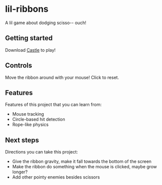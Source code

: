 # lil-ribbons
A lil game about dodging scisso-- ouch!

## Getting started
Download [Castle](https://castle.games/@bridgs/lil-ribbons) to play!

## Controls
Move the ribbon around with your mouse! Click to reset.

## Features
Features of this project that you can learn from:

- Mouse tracking
- Circle-based hit detection
- Rope-like physics

## Next steps
Directions you can take this project:

- Give the ribbon gravity, make it fall towards the bottom of the screen
- Make the ribbon do something when the mouse is clicked, maybe grow longer?
- Add other pointy enemies besides scissors
